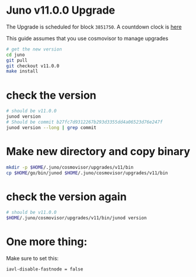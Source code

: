 # Juno v11.0.0 Upgrade

The Upgrade is scheduled for block `3851750`. A countdown clock is [here](https://www.mintscan.io/juno/blocks/3851750)

This guide assumes that you use cosmovisor to manage upgrades

```bash
# get the new version
cd juno
git pull
git checkout v11.0.0
make install
```

# check the version

```bash
# should be v11.0.0
junod version
# Should be commit b27fc7d9312267b293d3355dd4a06523d76e247f
junod version --long | grep commit
```

# Make new directory and copy binary

```bash
mkdir -p $HOME/.juno/cosmovisor/upgrades/v11/bin
cp $HOME/go/bin/junod $HOME/.juno/cosmovisor/upgrades/v11/bin
```

# check the version again

```bash
# should be v11.0.0
$HOME/.juno/cosmovisor/upgrades/v11/bin/junod version
```

# One more thing:
Make sure to set this:

```
iavl-disable-fastnode = false
```